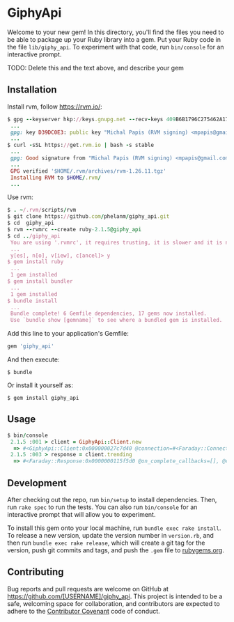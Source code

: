 # GiphyApi

Welcome to your new gem! In this directory, you'll find the files you need to be able to package up your Ruby library into a gem. Put your Ruby code in the file `lib/giphy_api`. To experiment with that code, run `bin/console` for an interactive prompt.

TODO: Delete this and the text above, and describe your gem

## Installation

Install rvm, follow https://rvm.io/:

```ruby
$ gpg --keyserver hkp://keys.gnupg.net --recv-keys 409B6B1796C275462A1703113804BB82D39DC0E3
 ...
 gpg: key D39DC0E3: public key "Michal Papis (RVM signing) <mpapis@gmail.com>" imported
 ...
$ curl -sSL https://get.rvm.io | bash -s stable
 ...
 gpg: Good signature from "Michal Papis (RVM signing) <mpapis@gmail.com>" [unknown]
 ...
 GPG verified '$HOME/.rvm/archives/rvm-1.26.11.tgz'
 Installing RVM to $HOME/.rvm/
 ...
```

Use rvm:

```ruby
$ . ~/.rvm/scripts/rvm
$ git clone https://github.com/phelanm/giphy_api.git
$ cd  giphy_api
$ rvm --rvmrc --create ruby-2.1.5@giphy_api
$ cd ../giphy_api
 You are using '.rvmrc', it requires trusting, it is slower and it is not compatible with other ruby managers,
 ...
 y[es], n[o], v[iew], c[ancel]> y
$ gem install ruby
 ...
 1 gem installed
$ gem install bundler
 ...
 1 gem installed
$ bundle install
 ...
 Bundle complete! 6 Gemfile dependencies, 17 gems now installed.
 Use `bundle show [gemname]` to see where a bundled gem is installed.
```

Add this line to your application's Gemfile:

```ruby
gem 'giphy_api'
```

And then execute:

    $ bundle

Or install it yourself as:

    $ gem install giphy_api

## Usage

```ruby
$ bin/console
 2.1.5 :001 > client = GiphyApi::Client.new
  => #<GiphyApi::Client:0x000000027c7d40 @connection=#<Faraday::Connection:0x000000027c7c00...
 2.1.5 :003 > response = client.trending
  => #<Faraday::Response:0x0000000115f5d0 @on_complete_callbacks=[], @env=#<Faraday::Env @method=:get @body="\n{\"data\":[{\"type\":\"gif\",\"id\":\"l41lQjn3MrKiEvrX2\",\"url\":\"http:\\/\\/giphy.com\\/gifs\\/mashable-l41lQjn3MrKiEvrX2\",...
```

## Development

After checking out the repo, run `bin/setup` to install dependencies. Then, run `rake spec` to run the tests. You can also run `bin/console` for an interactive prompt that will allow you to experiment.

To install this gem onto your local machine, run `bundle exec rake install`. To release a new version, update the version number in `version.rb`, and then run `bundle exec rake release`, which will create a git tag for the version, push git commits and tags, and push the `.gem` file to [rubygems.org](https://rubygems.org).

## Contributing

Bug reports and pull requests are welcome on GitHub at https://github.com/[USERNAME]/giphy_api. This project is intended to be a safe, welcoming space for collaboration, and contributors are expected to adhere to the [Contributor Covenant](contributor-covenant.org) code of conduct.


